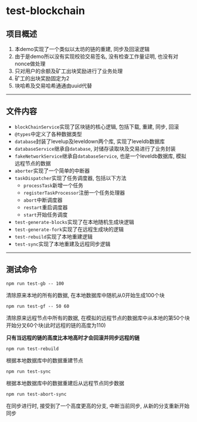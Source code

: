 # test-blockchain

## 项目概述

1. 本demo实现了一个类似以太坊的链的重建, 同步及回滚逻辑
1. 由于是demo所以没有实现校验交易签名, 没有检查工作量证明, 也没有对nonce做处理
1. 只对用户的余额及矿工出块奖励进行了业务处理
1. 矿工的出块奖励固定为2
1. 块哈希及交易哈希通通由uuid代替

---

## 文件内容

+ `blockChainService`实现了区块链的核心逻辑, 包括下载, 重建, 同步, 回滚
+ `@types`中定义了各种数据类型
+ `database`封装了levelup及leveldown两个库, 实现了leveldb数据库
+ `databaseService`继承自`database`, 对储存读取块及交易进行了业务封装
+ `fakeNetworkService`继承自`databaseService`, 也是一个leveldb数据库, 模拟远程节点的数据
+ `aborter`实现了一个简单的中断器
+ `taskDispatcher`实现了任务调度器, 包括以下方法
    - `processTask`新增一个任务
    - `registerTaskProcessor`注册一个任务处理器
    - `abort`中断调度器
    - `restart`重启调度器
    - `start`开始任务调度
+ `test-generate-blocks`实现了在本地随机生成块逻辑
+ `test-generate-fork`实现了在远程生成块的逻辑
+ `test-rebuild`实现了本地重建逻辑
+ `test-sync`实现了本地重建及远程同步逻辑

---

## 测试命令

```
npm run test-gb -- 100
```

清除原来本地的所有的数据, 在本地数据库中随机从0开始生成100个块

```
npm run test-gf -- 50 60
```

清除原来远程节点中所有的数据, 在模拟的远程节点的数据库中从本地的第50个块开始分叉60个块(此时远程的链的高度为110)

**只有当远程的链的高度比本地高时才会回滚并同步远程的链**

```
npm run test-rebuild
```

根据本地数据库中的数据重建节点

```
npm run test-sync
```

根据本地数据库中的数据重建后从远程节点同步数据

```
npm run test-abort-sync
```

在同步进行时, 接受到了一个高度更高的分支, 中断当前同步, 从新的分支重新开始同步

